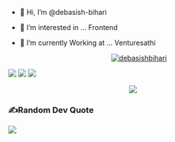 - 👋 Hi, I’m @debasish-bihari
- 👀 I’m interested in ... Frontend
- 🌱 I’m currently Working at ... Venturesathi

   <p align="center"> <a href="https://github.com/ryo-ma/github-profile-trophy"><img src="https://github-profile-trophy.vercel.app/?username=debasishbihari" alt="debasishbihari" /></a> </p>
  
 ![](https://github-readme-stats.vercel.app/api?username=debasish-bihari&theme=radical&hide_border=false&include_all_commits=false&count_private=false)
![](https://github-readme-streak-stats.herokuapp.com/?user=debasish-bihari&theme=radical&hide_border=false)
  ![](https://github-readme-stats.vercel.app/api/top-langs/?username=debasish-bihari&theme=radical&hide_border=false&include_all_commits=false&count_private=false&layout=compact)

  <p align="center"><img  src="https://raw.githubusercontent.com/Trilokia/Trilokia/379277808c61ef204768a61bbc5d25bc7798ccf1/bottom_header.svg"></p>

  ### ✍️Random Dev Quote
![](https://quotes-github-readme.vercel.app/api?type=horizontal&theme=tokyonight)
